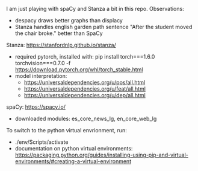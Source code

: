 I am just playing with spaCy and Stanza a bit in this repo.  Observations:

- despacy draws better graphs than displacy
- Stanza handles english garden path sentence "After the student moved the chair broke." better than SpaCy

Stanza: https://stanfordnlp.github.io/stanza/
- required pytorch, installed with: pip install torch===1.6.0 torchvision===0.7.0 -f https://download.pytorch.org/whl/torch_stable.html
- model interpretation:
  - https://universaldependencies.org/u/pos/all.html
  - https://universaldependencies.org/u/feat/all.html
  - https://universaldependencies.org/u/dep/all.html
  
spaCy: https://spacy.io/
- downloaded modules: es_core_news_lg, en_core_web_lg

To switch to the python virtual envrionment, run:
- ./env/Scripts/activate
- documentation on python virtual environments:  https://packaging.python.org/guides/installing-using-pip-and-virtual-environments/#creating-a-virtual-environment
